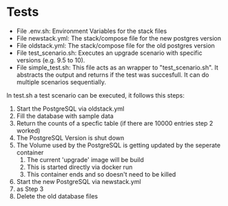 # Tests

- File .env.sh: Environment Variables for the stack files
- File newstack.yml: The stack/compose file for the new postgres version
- File oldstack.yml: The stack/compose file for the old postgres version
- File test_scenario.sh: Executes an upgrade scenario with specific versions (e.g. 9.5 to 10).
- File simple_test.sh: This file acts as an wrapper to "test_scenario.sh". It abstracts the output and returns if the test was succesfull. It can do multiple scenarios sequentially.

In test.sh a test scenario can be executed, it follows this steps:
1. Start the PostgreSQL via oldstack.yml
2. Fill the database with sample data
3. Return the counts of a specfic table (if there are 10000 entries step 2 worked)
4. The PostgreSQL Version is shut down
5. The Volume used by the PostgreSQL is getting updated by the seperate container  
    1. The current 'upgrade' image will be build
    2. This is started directly via docker run
    3. This container ends and so doesn't need to be killed
6. Start the new PostgreSQL via newstack.yml
7. as Step 3
8. Delete the old database files 
